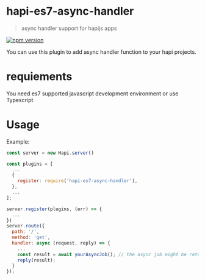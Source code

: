 # hapi-es7-async-handler

> async handler support for hapijs apps

[![npm version][npm-badge]][npm-url]


You can use this plugin to add async handler function to your hapi projects.

# requiements
You need es7 supported javascript development environment or use Typescript


# Usage

Example:
```js
const server = new Hapi.server()

const plugins = [
  ...
  {
    register: require('hapi-es7-async-handler'),
  },
  ...
];

server.register(plugins, (err) => {
  ...
})
server.route({
  path: '/',
  method: 'get',
  handler: async (request, reply) => {
    ...
    const result = await yourAsyncJob(); // the async job might be returning Promise object
    reply(result);
  }
});
```

[npm-url]: https://www.npmjs.com/package/hapi-es7-async-handler
[npm-badge]: https://img.shields.io/npm/v/hapi-es7-async-handler.svg
